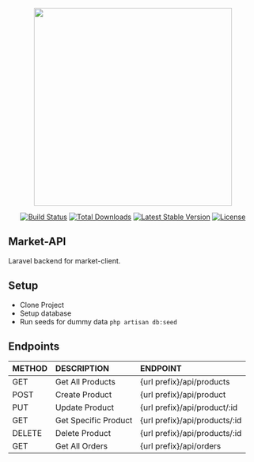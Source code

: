 <p align="center"><a href="https://laravel.com" target="_blank"><img src="https://raw.githubusercontent.com/laravel/art/master/logo-lockup/5%20SVG/2%20CMYK/1%20Full%20Color/laravel-logolockup-cmyk-red.svg" width="400"></a></p>

<p align="center">
<a href="https://travis-ci.org/laravel/framework"><img src="https://travis-ci.org/laravel/framework.svg" alt="Build Status"></a>
<a href="https://packagist.org/packages/laravel/framework"><img src="https://img.shields.io/packagist/dt/laravel/framework" alt="Total Downloads"></a>
<a href="https://packagist.org/packages/laravel/framework"><img src="https://img.shields.io/packagist/v/laravel/framework" alt="Latest Stable Version"></a>
<a href="https://packagist.org/packages/laravel/framework"><img src="https://img.shields.io/packagist/l/laravel/framework" alt="License"></a>
</p>

## Market-API
Laravel backend for market-client.

## Setup
- Clone Project
- Setup database
- Run seeds for dummy data
`
php artisan db:seed
`

## Endpoints
| METHOD  | DESCRIPTION  | ENDPOINT |
| :------------ |:--------------- | :----- |
| GET | Get All Products | {url prefix}/api/products |
| POST | Create Product | {url prefix}/api/product |
| PUT | Update Product | {url prefix}/api/product/:id |
| GET | Get Specific Product | {url prefix}/api/products/:id |
| DELETE | Delete Product | {url prefix}/api/products/:id |
| GET | Get All Orders | {url prefix}/api/orders |
